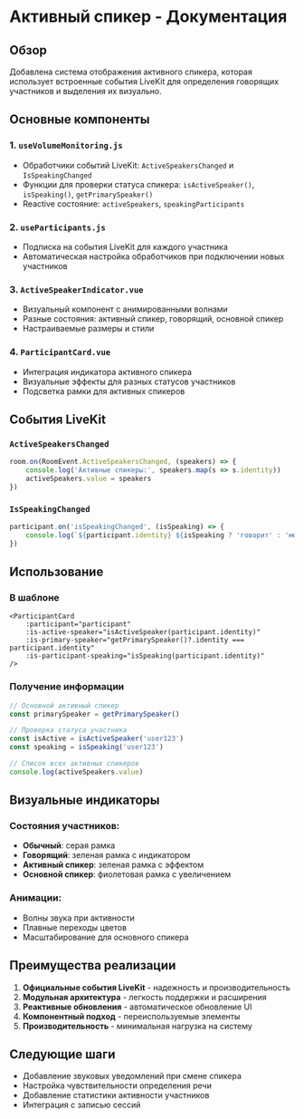 # Активный спикер - Документация

## Обзор

Добавлена система отображения активного спикера, которая использует встроенные события LiveKit для определения говорящих участников и выделения их визуально.

## Основные компоненты

### 1. `useVolumeMonitoring.js`
- Обработчики событий LiveKit: `ActiveSpeakersChanged` и `IsSpeakingChanged`
- Функции для проверки статуса спикера: `isActiveSpeaker()`, `isSpeaking()`, `getPrimarySpeaker()`
- Reactive состояние: `activeSpeakers`, `speakingParticipants`

### 2. `useParticipants.js`
- Подписка на события LiveKit для каждого участника
- Автоматическая настройка обработчиков при подключении новых участников

### 3. `ActiveSpeakerIndicator.vue`
- Визуальный компонент с анимированными волнами
- Разные состояния: активный спикер, говорящий, основной спикер
- Настраиваемые размеры и стили

### 4. `ParticipantCard.vue`
- Интеграция индикатора активного спикера
- Визуальные эффекты для разных статусов участников
- Подсветка рамки для активных спикеров

## События LiveKit

### `ActiveSpeakersChanged`
```javascript
room.on(RoomEvent.ActiveSpeakersChanged, (speakers) => {
    console.log('Активные спикеры:', speakers.map(s => s.identity))
    activeSpeakers.value = speakers
})
```

### `IsSpeakingChanged`
```javascript
participant.on('isSpeakingChanged', (isSpeaking) => {
    console.log(`${participant.identity} ${isSpeaking ? 'говорит' : 'молчит'}`)
})
```

## Использование

### В шаблоне
```vue
<ParticipantCard 
    :participant="participant"
    :is-active-speaker="isActiveSpeaker(participant.identity)"
    :is-primary-speaker="getPrimarySpeaker()?.identity === participant.identity"
    :is-participant-speaking="isSpeaking(participant.identity)"
/>
```

### Получение информации
```javascript
// Основной активный спикер
const primarySpeaker = getPrimarySpeaker()

// Проверка статуса участника
const isActive = isActiveSpeaker('user123')
const speaking = isSpeaking('user123')

// Список всех активных спикеров
console.log(activeSpeakers.value)
```

## Визуальные индикаторы

### Состояния участников:
- **Обычный**: серая рамка
- **Говорящий**: зеленая рамка с индикатором
- **Активный спикер**: зеленая рамка с эффектом
- **Основной спикер**: фиолетовая рамка с увеличением

### Анимации:
- Волны звука при активности
- Плавные переходы цветов
- Масштабирование для основного спикера

## Преимущества реализации

1. **Официальные события LiveKit** - надежность и производительность
2. **Модульная архитектура** - легкость поддержки и расширения
3. **Реактивные обновления** - автоматическое обновление UI
4. **Компонентный подход** - переиспользуемые элементы
5. **Производительность** - минимальная нагрузка на систему

## Следующие шаги

- Добавление звуковых уведомлений при смене спикера
- Настройка чувствительности определения речи
- Добавление статистики активности участников
- Интеграция с записью сессий